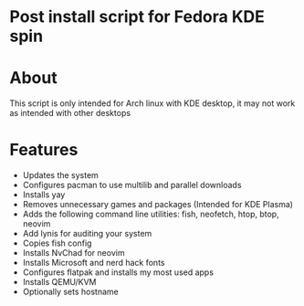 # Post install script for Fedora KDE spin

# About
This script is only intended for Arch linux with KDE desktop, it may not work as intended with other desktops

# Features
* Updates the system
* Configures pacman to use multilib and parallel downloads
* Installs yay
* Removes unnecessary games and packages (Intended for KDE Plasma)
* Adds the following command line utilities: fish, neofetch, htop, btop, neovim
* Add lynis for auditing your system
* Copies fish config
* Installs NvChad for neovim
* Installs Microsoft and nerd hack fonts
* Configures flatpak and installs my most used apps
* Installs QEMU/KVM
* Optionally sets hostname